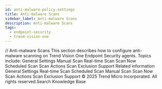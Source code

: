 ```yaml
---
id: anti-malware-policy-settings
title: Anti-malware Scans
sidebar_label: Anti-malware Scans
description: Anti-malware Scans
tags:
  - endpoint-security
  - trend-vision-one
---
```


/*<![CDATA[*/ $('#title').html($('meta[name=map-description]').attr('content')); /*]]>*/ Anti-malware Scans This section describes how to configure anti-malware scanning on Trend Vision One Endpoint Security agents. Topics include: General Settings Manual Scan Real-time Scan Scan Now Scheduled Scan Scan Actions Scan Exclusion Support Related information General Settings Real-time Scan Scheduled Scan Manual Scan Scan Now Scan Actions Scan Exclusion Support © 2025 Trend Micro Incorporated. All rights reserved.Search Knowledge Base